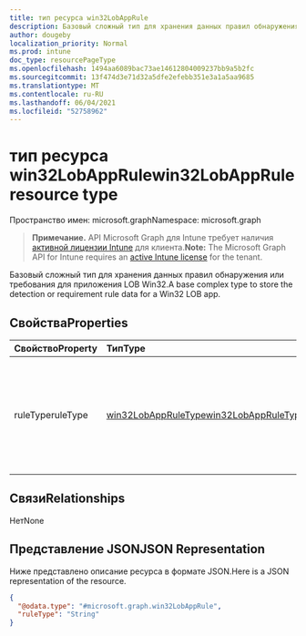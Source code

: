 ```yaml
---
title: тип ресурса win32LobAppRule
description: Базовый сложный тип для хранения данных правил обнаружения или требования для приложения LOB Win32.
author: dougeby
localization_priority: Normal
ms.prod: intune
doc_type: resourcePageType
ms.openlocfilehash: 1494aa6089bac73ae14612804009237bb9a5b2fc
ms.sourcegitcommit: 13f474d3e71d32a5dfe2efebb351e3a1a5aa9685
ms.translationtype: MT
ms.contentlocale: ru-RU
ms.lasthandoff: 06/04/2021
ms.locfileid: "52758962"
---
```

# <a name="win32lobapprule-resource-type"></a><span data-ttu-id="2b919-103">тип ресурса win32LobAppRule</span><span class="sxs-lookup"><span data-stu-id="2b919-103">win32LobAppRule resource type</span></span>

<span data-ttu-id="2b919-104">Пространство имен: microsoft.graph</span><span class="sxs-lookup"><span data-stu-id="2b919-104">Namespace: microsoft.graph</span></span>

> <span data-ttu-id="2b919-105">**Примечание.** API Microsoft Graph для Intune требует наличия [активной лицензии Intune](https://go.microsoft.com/fwlink/?linkid=839381) для клиента.</span><span class="sxs-lookup"><span data-stu-id="2b919-105">**Note:** The Microsoft Graph API for Intune requires an [active Intune license](https://go.microsoft.com/fwlink/?linkid=839381) for the tenant.</span></span>

<span data-ttu-id="2b919-106">Базовый сложный тип для хранения данных правил обнаружения или требования для приложения LOB Win32.</span><span class="sxs-lookup"><span data-stu-id="2b919-106">A base complex type to store the detection or requirement rule data for a Win32 LOB app.</span></span>

## <a name="properties"></a><span data-ttu-id="2b919-107">Свойства</span><span class="sxs-lookup"><span data-stu-id="2b919-107">Properties</span></span>
|<span data-ttu-id="2b919-108">Свойство</span><span class="sxs-lookup"><span data-stu-id="2b919-108">Property</span></span>|<span data-ttu-id="2b919-109">Тип</span><span class="sxs-lookup"><span data-stu-id="2b919-109">Type</span></span>|<span data-ttu-id="2b919-110">Описание</span><span class="sxs-lookup"><span data-stu-id="2b919-110">Description</span></span>|
|:---|:---|:---|
|<span data-ttu-id="2b919-111">ruleType</span><span class="sxs-lookup"><span data-stu-id="2b919-111">ruleType</span></span>|[<span data-ttu-id="2b919-112">win32LobAppRuleType</span><span class="sxs-lookup"><span data-stu-id="2b919-112">win32LobAppRuleType</span></span>](../resources/intune-apps-win32lobappruletype.md)|<span data-ttu-id="2b919-113">Тип правила, указывающий цель правила.</span><span class="sxs-lookup"><span data-stu-id="2b919-113">The rule type indicating the purpose of the rule.</span></span> <span data-ttu-id="2b919-114">Возможные значения: `detection`, `requirement`.</span><span class="sxs-lookup"><span data-stu-id="2b919-114">Possible values are: `detection`, `requirement`.</span></span>|

## <a name="relationships"></a><span data-ttu-id="2b919-115">Связи</span><span class="sxs-lookup"><span data-stu-id="2b919-115">Relationships</span></span>
<span data-ttu-id="2b919-116">Нет</span><span class="sxs-lookup"><span data-stu-id="2b919-116">None</span></span>

## <a name="json-representation"></a><span data-ttu-id="2b919-117">Представление JSON</span><span class="sxs-lookup"><span data-stu-id="2b919-117">JSON Representation</span></span>
<span data-ttu-id="2b919-118">Ниже представлено описание ресурса в формате JSON.</span><span class="sxs-lookup"><span data-stu-id="2b919-118">Here is a JSON representation of the resource.</span></span>
<!-- {
  "blockType": "resource",
  "@odata.type": "microsoft.graph.win32LobAppRule"
}
-->
``` json
{
  "@odata.type": "#microsoft.graph.win32LobAppRule",
  "ruleType": "String"
}
```




